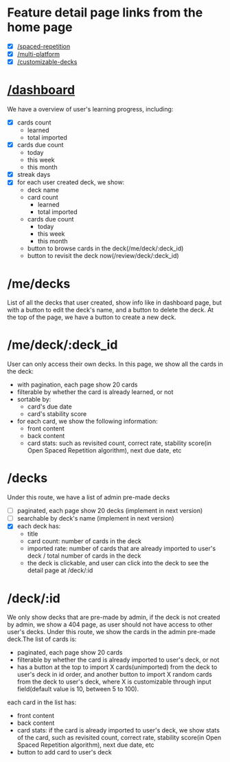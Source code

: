 # Feature detail page links from the home page
  - [x] [/spaced-repetition](../web/app/(with-headers)/spaced-repetition)
  - [x] [/multi-platform](../web/app/(with-headers)/multi-platform)
  - [x] [/customizable-decks](../web/app/(with-headers)/customizable-decks)

# [/dashboard](../web/app/(with-headers)/dashboard)

We have a overview of user's learning progress, including:
  - [x] cards count
    - learned
    - total imported
  - [x] cards due count
    - today
    - this week
    - this month
  - [x] streak days
  - [x] for each user created deck, we show:
    - deck name
    - card count
      - learned
      - total imported
    - cards due count
      - today
      - this week
      - this month
    - button to browse cards in the deck(/me/deck/:deck_id)
    - button to revisit the deck now(/review/deck/:deck_id)

# /me/decks

List of all the decks that user created, show info like in dashboard page, but with a button to edit the deck's name, and a button to delete the deck.
At the top of the page, we have a button to create a new deck.

# /me/deck/:deck_id

User can only access their own decks. In this page, we show all the cards in the deck:
  - with pagination, each page show 20 cards
  - filterable by whether the card is already learned, or not
  - sortable by:
    - card's due date
    - card's stability score
  - for each card, we show the following information:
    - front content
    - back content
    - card stats: such as revisited count, correct rate, stability score(in Open Spaced Repetition algorithm), next due date, etc

# /decks

Under this route, we have a list of admin pre-made decks
  - [ ] paginated, each page show 20 decks (implement in next version)
  - [ ] searchable by deck's name (implement in next version)
  - [x] each deck has:
    - title
    - card count: number of cards in the deck
    - imported rate: number of cards that are already imported to user's deck / total number of cards in the deck
    - the deck is clickable, and user can click into the deck to see the detail page at /deck/:id

# /deck/:id

We only show decks that are pre-made by admin, if the deck is not created by admin, we show a 404 page, as user should not have access to other user's decks.
Under this route, we show the cards in the admin pre-made deck.The list of cards is:
  - paginated, each page show 20 cards
  - filterable by whether the card is already imported to user's deck, or not
  - has a button at the top to import X cards(unimported) from the deck to user's deck in id order, and another button to import X random cards from the deck to user's deck, where X is customizable through input field(default value is 10, between 5 to 100).

each card in the list has:
  - front content
  - back content
  - card stats: if the card is already imported to user's deck, we show stats of the card, such as revisited count, correct rate, stability score(in Open Spaced Repetition algorithm), next due date, etc
  - button to add card to user's deck
